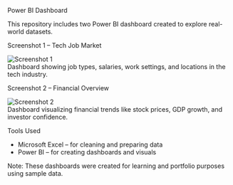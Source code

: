 Power BI Dashboard

This repository includes two Power BI dashboard created to explore real-world datasets.

Screenshot 1 – Tech Job Market

![Screenshot 1](./Screenshot(6).png)  
Dashboard showing job types, salaries, work settings, and locations in the tech industry.



Screenshot 2 – Financial Overview

![Screenshot 2](./Screenshot(11).png)  
Dashboard visualizing financial trends like stock prices, GDP growth, and investor confidence.


Tools Used
- Microsoft Excel – for cleaning and preparing data  
- Power BI – for creating dashboards and visuals


Note:
These dashboards were created for learning and portfolio purposes using sample data.
